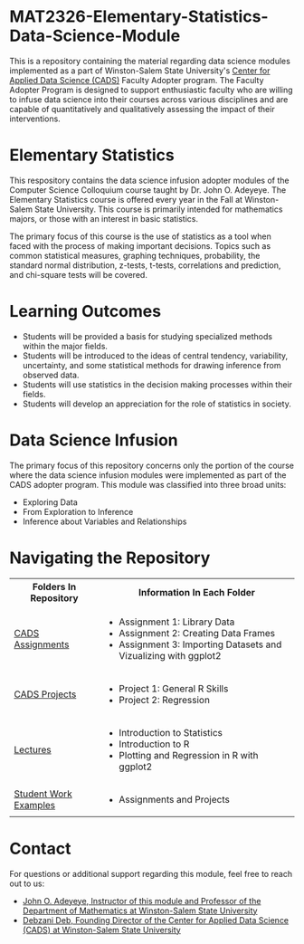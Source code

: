 # MAT2326-Elementary-Statistics-Data-Science-Module
This is a repository containing the material regarding data science modules implemented as a part of Winston-Salem State University's [Center for Applied Data Science (CADS)](https://www.wssu.edu/academics/colleges-and-departments/college-of-arts-sciences-business-education/center-for-applied-data-science/index.html) Faculty Adopter program. The Faculty Adopter Program is designed to support enthusiastic faculty who are willing to infuse data science into their courses across various disciplines and are capable of quantitatively and qualitatively assessing the impact of their interventions. 

# Elementary Statistics
This respository contains the data science infusion adopter modules of the Computer Science Colloquium course taught by Dr. John O. Adeyeye. The Elementary Statistics course is offered every year in the Fall at Winston-Salem State University. This course is primarily intended for mathematics majors, or those with an interest in basic statistics.

The primary focus of this course is the use of statistics as a tool when faced with the process of making important decisions. Topics such as common statistical measures, graphing techniques, probability, the standard normal distribution, z-tests, t-tests, correlations and prediction, and chi-square tests will be covered.

# Learning Outcomes
* Students will be provided a basis for studying specialized methods within the major fields.
* Students will be introduced to the ideas of central tendency, variability, uncertainty, and some statistical methods for drawing inference from observed data.
* Students will use statistics in the decision making processes within their fields.
* Students will develop an appreciation for the role of statistics in society.

# Data Science Infusion
The primary focus of this repository concerns only the portion of the course where the data science infusion modules were implemented as part of the CADS adopter program. This module was classified into three broad units:
* Exploring Data
* From Exploration to Inference
* Inference about Variables and Relationships

# Navigating the Repository
<table>
  <tbody>
    <tr>
      <th>Folders In Repository</th>
      <th>Information In Each Folder</th>
    </tr>
    <tr>
      <td><a href="https://github.com/CADS-WSSU/2022-2023-Faculty-Adopter-Modules/tree/main/MAT2326-Elementary-Statistics-Data-Science-Module/CADS%20Assignments">CADS Assignments</a></td>
      <td>
        <ul>
          <li>Assignment 1: Library Data</li>
          <li>Assignment 2: Creating Data Frames</li>
          <li>Assignment 3: Importing Datasets and Vizualizing with ggplot2</li>
        </ul>
      </td>
    </tr>
    <tr>
      <td><a href="https://github.com/CADS-WSSU/2022-2023-Faculty-Adopter-Modules/tree/main/MAT2326-Elementary-Statistics-Data-Science-Module/CADS%20Projects">CADS Projects</a></td>
      <td>
        <ul>
          <li>Project 1: General R Skills</li>
          <li>Project 2: Regression</li>
        </ul>
      </td>
    </tr>
    <tr>
      <td><a href="https://github.com/CADS-WSSU/2022-2023-Faculty-Adopter-Modules/tree/main/MAT2326-Elementary-Statistics-Data-Science-Module/Lectures">Lectures</a></td>
      <td>
        <ul>
          <li>Introduction to Statistics</li>
          <li>Introduction to R</li>
          <li>Plotting and Regression in R with ggplot2</li>
        </ul>
      </td>
    </tr>
     <tr>
      <td><a href="https://github.com/CADS-WSSU/2022-2023-Faculty-Adopter-Modules/tree/main/MAT2326-Elementary-Statistics-Data-Science-Module/Student%20Work%20Examples">Student Work Examples</a></td>
      <td>
        <ul>
          <li>Assignments and Projects</li></li>
        </ul>
      </td>
    </tr>
  </tbody>
</table>

# Contact
For questions or additional support regarding this module, feel free to reach out to us:
* [John O. Adeyeye, Instructor of this module and Professor of the Department of Mathematics at Winston-Salem State University](mailto:adeyeyej@wssu.edu)
* [Debzani Deb, Founding Director of the Center for Applied Data Science (CADS) at Winston-Salem State University](mailto:debd@wssu.edu)
